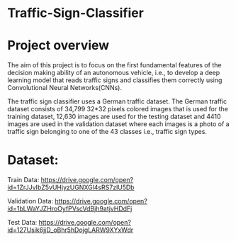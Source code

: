 # Traffic-Sign-Classifier

# Project overview

The aim of this project is to focus on the first fundamental features of the decision making ability of an autonomous vehicle, i.e., to develop a deep learning model that reads traffic signs and classifies them correctly using Convolutional Neural Networks(CNNs).

The traffic sign classifier uses a German traffic dataset. The German traffic dataset consists of 34,799 32*32 pixels colored images that is used for the training dataset, 12,630 images are used for the testing dataset and 4410 images are used in the validation dataset where each images is a photo of a traffic sign belonging to one of the 43 classes i.e., traffic sign types.


# Dataset:

Train Data: https://drive.google.com/open?id=1ZrJJvIbZ5vUHjyzUGNXGl4sRS7zlU5Db

Validation Data: https://drive.google.com/open?id=1bLWaYJZHroOyfPVscVdBjh9atjvHDdFj

Test Data: https://drive.google.com/open?id=127Usik6jjD_oBhr5hDojgLARW9XYxWdr
